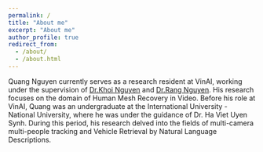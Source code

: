 ```yaml
---
permalink: /
title: "About me"
excerpt: "About me"
author_profile: true
redirect_from: 
  - /about/
  - /about.html
---
```

Quang Nguyen currently serves as a research resident at VinAI, working under the supervision of [Dr.Khoi Nguyen](https://www.khoinguyen.org/) and [Dr.Rang Nguyen](https://rangnguyen.github.io/). His research focuses on the domain of Human Mesh Recovery in Video. Before his role at VinAI, Quang was an undergraduate at the International University - National University, where he was under the guidance of Dr. Ha Viet Uyen Synh. During this period, his research delved into the fields of multi-camera multi-people tracking and Vehicle Retrieval by Natural Language Descriptions.

